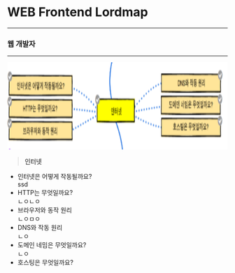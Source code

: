 # WEB Frontend Lordmap
----------------------
### 웹 개발자
---------------

<img src="로드맵_인터넷.png" width="100%" height="200px">

> __인터넷__
+ 인터넷은 어떻게 작동될까요?   
ssd
+ HTTP는 무엇일까요?   
ㄴㅇㄴㅇ
+ 브라우저와 동작 원리   
ㄴㅇㅁㅇ
+ DNS와 작동 원리   
ㄴㅇ
+ 도메인 네밈은 무엇일까요?   
ㄴㅇ
+ 호스팅은 무엇일까요?   


